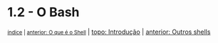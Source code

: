 # 1.2 - O Bash

<small>[índice](../index.md) | [anterior: O que é o Shell](o_que_e_o_shell.md)</small> | [topo: Introdução](1-introducao.md) | [anterior: Outros shells](outros_shells.md)


